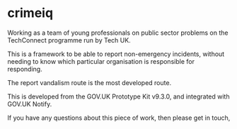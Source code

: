 # crimeiq
Working as a team of young professionals on public sector problems on the TechConnect programme run by Tech UK.

This is a framework to be able to report non-emergency incidents, without needing to know which particular organisation is responsible for responding.

The report vandalism route is the most developed route.

This is developed from the GOV.UK Prototype Kit v9.3.0, and integrated with GOV.UK Notify.

If you have any questions about this piece of work, then please get in touch,
